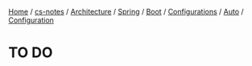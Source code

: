 [Home](https://mengxianbin.github.io) /
[cs-notes](https://mengxianbin.github.io/cs-notes/site) /
[Architecture](https://mengxianbin.github.io/cs-notes/site/Architecture) /
[Spring](https://mengxianbin.github.io/cs-notes/site/Architecture/Spring) /
[Boot](https://mengxianbin.github.io/cs-notes/site/Architecture/Spring/Boot) /
[Configurations](https://mengxianbin.github.io/cs-notes/site/Architecture/Spring/Boot/Configurations) /
[Auto](https://mengxianbin.github.io/cs-notes/site/Architecture/Spring/Boot/Configurations/Auto) /
[Configuration](https://mengxianbin.github.io/cs-notes/site/Architecture/Spring/Boot/Configurations/Auto/Configuration)

# TO DO
